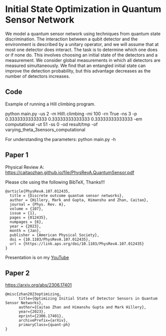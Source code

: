 # Initial State Optimization in Quantum Sensor Network

We model a quantum sensor network using techniques from quantum state discrimination. The interaction
between a qubit detector and the environment is described by a unitary operator, and we will assume that at
most one detector does interact. The task is to determine which one does or if none do. This involves choosing
an initial state of the detectors and a measurement. We consider global measurements in which all detectors are
measured simultaneously. We find that an entangled initial state can improve the detection probability, but this
advantage decreases as the number of detectors increases.

## Code
Example of running a Hill climbing program.

python main.py -us 2 -m Hill\ climbing -mi 100 -rn True -ns 3 -p 0.33333333333333 0.33333333333333 0.33333333333333 -em computational -ut 51 -ss 0 -od result/tmp -of varying_theta_3sensors_computational

For understanding the parameters: python main.py -h

## Paper 1

Physical Review A: https://caitaozhan.github.io/file/PhysRevA.QuantumSensor.pdf

Please cite using the following BibTeX, Thanks!!!
```
@article{PhysRevA.107.012435,
  title = {Discrete outcome quantum sensor networks},
  author = {Hillery, Mark and Gupta, Himanshu and Zhan, Caitao},
  journal = {Phys. Rev. A},
  volume = {107},
  issue = {1},
  pages = {012435},
  numpages = {6},
  year = {2023},
  month = {Jan},
  publisher = {American Physical Society},
  doi = {10.1103/PhysRevA.107.012435},
  url = {https://link.aps.org/doi/10.1103/PhysRevA.107.012435}
}
```
Presentation is on my [YouTube](https://www.youtube.com/watch?v=c3u9HJypLog)

## Paper 2

https://arxiv.org/abs/2306.17401
```
@misc{zhan2023optimizing,
      title={Optimizing Initial State of Detector Sensors in Quantum Sensor Networks}, 
      author={Caitao Zhan and Himanshu Gupta and Mark Hillery},
      year={2023},
      eprint={2306.17401},
      archivePrefix={arXiv},
      primaryClass={quant-ph}
}
```
